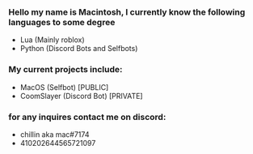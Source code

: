 ### Hello my name is Macintosh, I currently know the following languages to some degree
- Lua (Mainly roblox)
- Python (Discord Bots and Selfbots)

### My current projects include:
- MacOS (Selfbot) [PUBLIC]
- CoomSlayer (Discord Bot) [PRIVATE]

### for any inquires contact me on discord:
- chillin aka mac#7174
- 410202644565721097
